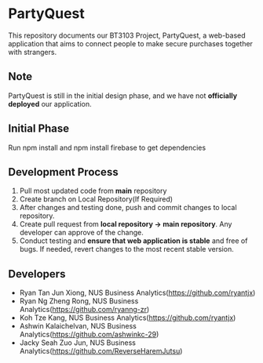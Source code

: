 
# PartyQuest
This repository documents our BT3103 Project, PartyQuest, a web-based application that aims to connect people to make secure purchases together with strangers.

## Note 
PartyQuest is still in the initial design phase, and we have not **officially deployed** our application.

## Initial Phase
Run npm install and npm install firebase to get dependencies

## Development Process
1. Pull most updated code from **main** repository
2. Create branch on Local Repository(If Required)
3. After changes and testing done, push and commit changes to local repository.
4. Create pull request from **local repository -> main repository**. Any developer can approve of the change.
5. Conduct testing and **ensure that web application is stable** and free of bugs. If needed, revert changes to the most recent stable version.

## Developers
- Ryan Tan Jun Xiong, NUS Business Analytics(https://github.com/ryantjx)
- Ryan Ng Zheng Rong, NUS Business Analytics(https://github.com/ryanng-zr)
- Koh Tze Kang, NUS Business Analytics(https://github.com/ryantjx)
- Ashwin Kalaichelvan, NUS Business Analytics(https://github.com/ashwinkc-29)
- Jacky Seah Zuo Jun, NUS Business Analytics(https://github.com/ReverseHaremJutsu)
